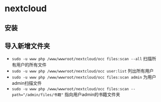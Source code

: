 # nextcloud 

## 安装

## 导入新增文件夹
- `sudo -u www php /www/wwwroot/nextcloud/occ files:scan --all` 扫描所有用户的所有文件
- `sudo -u www php /www/wwwroot/nextcloud/occ user:list` 列出所有用户
- `sudo -u www php /www/wwwroot/nextcloud/occ files:scan admin` 为用户admin扫描文件
- `sudo -u www php /www/wwwroot/nextcloud/occ files:scan --path="/admin/files/书籍"` 指向用户admin的书籍文件夹